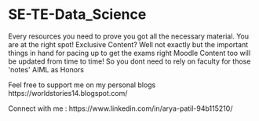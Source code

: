 # SE-TE-Data_Science
 Every resources you need to prove you got all the necessary material. You are at the right spot! Exclusive Content? Well not exactly but the important things in hand for pacing up to get the exams right Moodle Content too will be updated from time to time! So you dont need to rely on faculty for those 'notes'
AIML as Honors

<p>Feel free to support me on my personal blogs https://worldstories14.blogspot.com/ </p>
<p> Connect with me : https://www.linkedin.com/in/arya-patil-94b115210/ </p>
